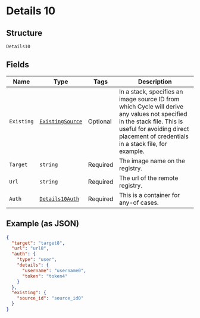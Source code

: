 
# Details 10

## Structure

`Details10`

## Fields

| Name | Type | Tags | Description |
|  --- | --- | --- | --- |
| `Existing` | [`ExistingSource`](../../doc/models/existing-source.md) | Optional | In a stack, specifies an image source ID from which Cycle will derive any values not specified in the stack file. This is useful for avoiding direct placement of credentials in a stack file, for example. |
| `Target` | `string` | Required | The image name on the registry. |
| `Url` | `string` | Required | The url of the remote registry. |
| `Auth` | [`Details10Auth`](../../doc/models/containers/details-10-auth.md) | Required | This is a container for any-of cases. |

## Example (as JSON)

```json
{
  "target": "target8",
  "url": "url8",
  "auth": {
    "type": "user",
    "details": {
      "username": "username0",
      "token": "token4"
    }
  },
  "existing": {
    "source_id": "source_id0"
  }
}
```

